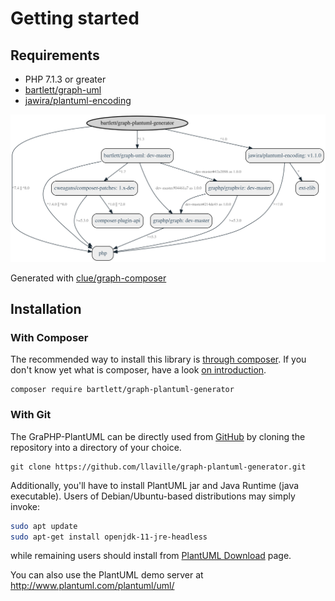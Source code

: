 <!-- markdownlint-disable MD013 -->
# Getting started

## Requirements

* PHP 7.1.3 or greater
* [bartlett/graph-uml](https://github.com/llaville/graph-uml)
* [jawira/plantuml-encoding](https://github.com/jawira/plantuml-encoding)

![GraPHP Composer](./graph-composer.svg)

Generated with [clue/graph-composer](https://github.com/clue/graph-composer)

## Installation

### With Composer

The recommended way to install this library is [through composer](http://getcomposer.org).
If you don't know yet what is composer, have a look [on introduction](http://getcomposer.org/doc/00-intro.md).

```shell
composer require bartlett/graph-plantuml-generator
```

### With Git

The GraPHP-PlantUML can be directly used from [GitHub](https://github.com/llaville/graph-plantuml-generator.git)
by cloning the repository into a directory of your choice.

```shell
git clone https://github.com/llaville/graph-plantuml-generator.git
```

Additionally, you'll have to install PlantUML jar and Java Runtime (java executable).
Users of Debian/Ubuntu-based distributions may simply invoke:

```bash
sudo apt update
sudo apt-get install openjdk-11-jre-headless
```

while remaining users should install from [PlantUML Download](https://plantuml.com/fr/download) page.

You can also use the PlantUML demo server at <http://www.plantuml.com/plantuml/uml/>
